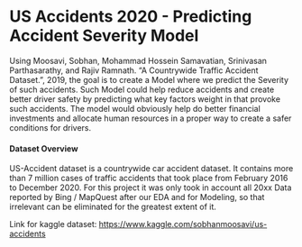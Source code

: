 # US Accidents 2020 - Predicting Accident Severity Model

Using Moosavi, Sobhan, Mohammad Hossein Samavatian, Srinivasan Parthasarathy, and Rajiv Ramnath. “A Countrywide Traffic Accident Dataset.”, 2019, 
the goal is to create a Model where we predict the Severity of such accidents. Such Model could help reduce accidents and create better driver safety by predicting what key factors weight in that provoke such accidents. The model would obviously help do better financial investments and allocate human resources in a proper way to create a safer conditions for drivers. 

#### Dataset Overview
US-Accident dataset is a countrywide car accident dataset. It contains more than 7 million cases of traffic accidents that took place from February 2016 to December 2020. For this project it was only took in account all 20xx Data reported by Bing / MapQuest after our EDA and for Modeling, so that irrelevant can be eliminated for the greatest extent of it. 

Link for kaggle dataset: https://www.kaggle.com/sobhanmoosavi/us-accidents